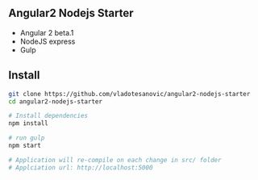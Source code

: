 ## Angular2 Nodejs Starter

- Angular 2 beta.1
- NodeJS express
- Gulp

## Install
```bash
git clone https://github.com/vladotesanovic/angular2-nodejs-starter
cd angular2-nodejs-starter

# Install dependencies
npm install

# run gulp
npm start

# Application will re-compile on each change in src/ folder
# Applciation url: http://localhost:5000
```